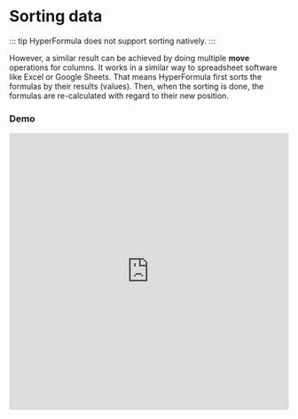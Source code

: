 # Sorting data

::: tip
HyperFormula does not support sorting natively.
:::

However, a similar result can be achieved by doing multiple **move**
operations for columns. It works in a similar way to spreadsheet
software like Excel or Google Sheets. That means HyperFormula first
sorts the formulas by their results \(values\). Then, when the sorting
is done, the formulas are re-calculated with regard to their new
position.

### Demo

<iframe
   src="https://codesandbox.io/embed/github/handsontable/hyperformula-demos/tree/develop/sorting?autoresize=1&fontsize=14&hidenavigation=1&theme=dark&view=preview"
   style="width:100%; height:500px; border:0; border-radius: 4px; overflow:hidden;"
   title="handsontable/hyperformula-demos: basic-usage"
   allow="accelerometer; ambient-light-sensor; camera; encrypted-media; geolocation; gyroscope; hid; microphone; midi; payment; usb; vr; xr-spatial-tracking"
   sandbox="allow-forms allow-modals allow-popups allow-presentation allow-same-origin allow-scripts"
/>

